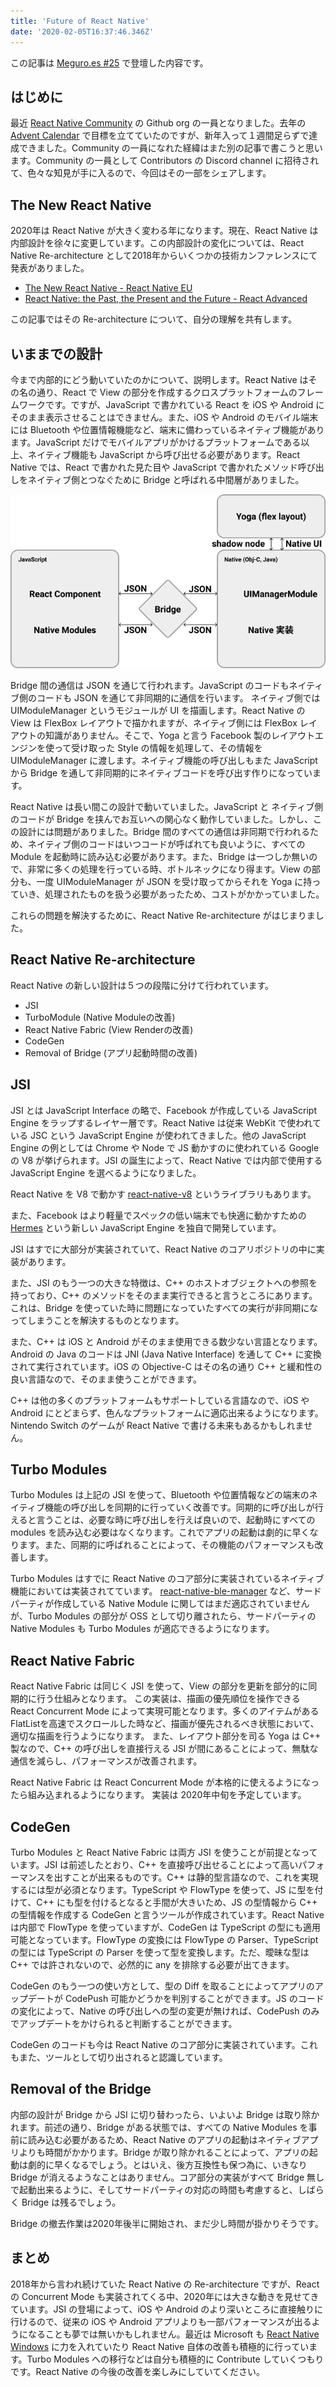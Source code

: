 ```yaml
---
title: 'Future of React Native'
date: '2020-02-05T16:37:46.346Z'
---
```


この記事は [Meguro.es #25](https://meguroes.connpass.com/event/159506/) で登壇した内容です。

## はじめに

最近 [React Native Community](https://github.com/react-native-community) の Github org の一員となりました。去年の [Advent Calendar](https://blog.naturalclar.dev/react-native-review-2019/) で目標を立てていたのですが、新年入って１週間足らずで達成できました。Community の一員になれた経緯はまた別の記事で書こうと思います。Community の一員として Contributors の Discord channel に招待されて、色々な知見が手に入るので、今回はその一部をシェアします。

## The New React Native 

2020年は React Native が大きく変わる年になります。現在、React Native は内部設計を徐々に変更しています。この内部設計の変化については、React Native Re-architecture として2018年からいくつかの技術カンファレンスにて発表がありました。

- [The New React Native - React Native EU](https://www.youtube.com/watch?v=52El0EUI6D0)
- [React Native: the Past, the Present and the Future - React Advanced](https://www.youtube.com/watch?v=7gm0owyO8HU)

この記事ではその Re-architecture について、自分の理解を共有します。

## いままでの設計

今まで内部的にどう動いていたのかについて、説明します。React Native はその名の通り、React で View の部分を作成するクロスプラットフォームのフレームワークです。ですが、JavaScript で書かれている React を iOS や Android にそのまま表示させることはできません。また、iOS や Android のモバイル端末には Bluetooth や位置情報機能など、端末に備わっているネイティブ機能があります。JavaScript だけでモバイルアプリがかけるプラットフォームである以上、ネイティブ機能も JavaScript から呼び出せる必要があります。React Native では、React で書かれた見た目や JavaScript で書かれたメソッド呼び出しをネイティブ側とつなぐために Bridge と呼ばれる中間層がありました。

![いままでのReactNativeの設計図](./react-native-architecture.png)

Bridge 間の通信は JSON を通じて行われます。JavaScript のコードもネイティブ側のコードも JSON を通じて非同期的に通信を行います。
ネイティブ側では UIModuleManager というモジュールが UI を描画します。React Native の View は FlexBox レイアウトで描かれますが、ネイティブ側には FlexBox レイアウトの知識がありません。そこで、Yoga と言う Facebook 製のレイアウトエンジンを使って受け取った Style の情報を処理して、その情報を UIModuleManager に渡します。ネイティブ機能の呼び出しもまた JavaScript から Bridge を通して非同期的にネイティブコードを呼び出す作りになっています。

React Native は長い間この設計で動いていました。JavaScript と ネイティブ側のコードが Bridge を挟んでお互いへの関心なく動作していました。しかし、この設計には問題がありました。Bridge 間のすべての通信は非同期で行われるため、ネイティブ側のコードはいつコードが呼ばれても良いように、すべての Module を起動時に読み込む必要があります。また、Bridge は一つしか無いので、非常に多くの処理を行っている時、ボトルネックになり得ます。View の部分も、一度 UIModuleManager が JSON を受け取ってからそれを Yoga に持っていき、処理されたものを扱う必要があったため、コストがかかっていました。

これらの問題を解決するために、React Native Re-architecture がはじまりました。

## React Native Re-architecture

React Native の新しい設計は５つの段階に分けて行われています。

- JSI
- TurboModule (Native Moduleの改善)
- React Native Fabric (View Renderの改善)
- CodeGen
- Removal of Bridge (アプリ起動時間の改善)

## JSI

JSI とは JavaScript Interface の略で、Facebook が作成している JavaScript Engine をラップするレイヤー層です。React Native は従来 WebKit で使われている JSC という JavaScript Engine が使われてきました。他の JavaScript Engine の例としては Chrome や Node で JS 動かすのに使われている Google の V8 が挙げられます。JSI の誕生によって、React Native では内部で使用する JavaScript Engine を選べるようになりました。

React Native を V8 で動かす [react-native-v8](https://github.com/Kudo/react-native-v8) というライブラリもあります。

また、Facebook はより軽量でスペックの低い端末でも快適に動かすための [Hermes](https://github.com/facebook/hermes) という新しい JavaScript Engine を独自で開発しています。

JSI はすでに大部分が実装されていて、React Native のコアリポジトリの中に実装があります。

また、JSI のもう一つの大きな特徴は、C++ のホストオブジェクトへの参照を持っており、C++ のメソッドをそのまま実行できると言うところにあります。これは、Bridge を使っていた時に問題になっていたすべての実行が非同期になってしまうことを解決するものとなります。

また、C++ は iOS と Android がそのまま使用できる数少ない言語となります。Android の Java のコードは JNI (Java Native Interface) を通して C++ に変換されて実行されています。iOS の Objective-C はその名の通り C++ と緩和性の良い言語なので、そのまま使うことができます。

C++ は他の多くのプラットフォームもサポートしている言語なので、iOS や Android にとどまらず、色んなプラットフォームに適応出来るようになります。Nintendo Switch のゲームが React Native で書ける未来もあるかもしれません。

## Turbo Modules

Turbo Modules は上記の JSI を使って、Bluetooth や位置情報などの端末のネイティブ機能の呼び出しを同期的に行っていく改善です。同期的に呼び出しが行えると言うことは、必要な時に呼び出しを行えば良いので、起動時にすべての modules を読み込む必要はなくなります。これでアプリの起動は劇的に早くなります。また、同期的に呼ばれることによって、その機能のパフォーマンスも改善します。

Turbo Modules はすでに React Native のコア部分に実装されているネイティブ機能においては実装されてています。
[react-native-ble-manager](https://github.com/innoveit/react-native-ble-manager) など、サードパーティが作成している Native Module に関してはまだ適応されていませんが、Turbo Modules の部分が OSS として切り離されたら、サードパーティの Native Modules も Turbo Modules が適応できるようになります。

## React Native Fabric

React Native Fabric は同じく JSI を使って、View の部分を更新を部分的に同期的に行う仕組みとなります。
この実装は、描画の優先順位を操作できる React Concurrent Mode によって実現可能となります。多くのアイテムがあるFlatListを高速でスクロールした時など、描画が優先されるべき状態において、適切な描画を行うようになります。
また、レイアウト部分を司る Yoga は C++ 製なので、C++ の呼び出しを直接行える JSI が間にあることによって、無駄な通信を減らし、パフォーマンスが改善されます。

React Native Fabric は React Concurrent Mode が本格的に使えるようになったら組み込まれるようになります。
実装は 2020年中旬を予定しています。

## CodeGen

Turbo Modules と React Native Fabric は両方 JSI を使うことが前提となっています。JSI は前述したとおり、C++ を直接呼び出せることによって高いパフォーマンスを出すことが出来るものです。C++ は静的型言語なので、これを実現するには型が必須となります。TypeScript や FlowType を使って、JS に型を付けて、C++ にも型を付けるとなると手間が大きいため、JS の型情報から C++ の型情報を作成する CodeGen と言うツールが作成されています。React Native は内部で FlowType を使っていますが、CodeGen は TypeScript の型にも適用可能となっています。FlowType の変換には FlowType の Parser、TypeScript の型には TypeScript の Parser を使って型を変換します。ただ、曖昧な型は C++ では許されないので、必然的に any を排除する必要が出てきます。

CodeGen のもう一つの使い方として、型の Diff を取ることによってアプリのアップデートが CodePush 可能かどうかを判別することができます。JS のコードの変化によって、Native の呼び出しへの型の変更が無ければ、CodePush のみでアップデートをかけられると判断することができます。

CodeGen のコードも今は React Native のコア部分に実装されています。これもまた、ツールとして切り出されると認識しています。

## Removal of the Bridge

内部の設計が Bridge から JSI に切り替わったら、いよいよ Bridge は取り除かれます。前述の通り、Bridge がある状態では、すべての Native Modules を事前に読み込む必要があるため、React Native のアプリの起動はネイティブアプリよりも時間がかかります。Bridge が取り除かれることによって、アプリの起動は劇的に早くなるでしょう。とはいえ、後方互換性も保つ為に、いきなり Bridge が消えるようなことはありません。コア部分の実装がすべて Bridge 無しで起動出来るように、そしてサードパーティの対応の時間も考慮すると、しばらく Bridge は残るでしょう。

Bridge の撤去作業は2020年後半に開始され、まだ少し時間が掛かりそうです。

## まとめ

2018年から言われ続けていた React Native の Re-architecture ですが、React の Concurrent Mode も実装されてくる中、2020年には大きな動きを見せてきています。JSI の登場によって、iOS や Android のより深いところに直接触りに行けるので、従来の iOS や Android アプリよりも一部パフォーマンスが出るようになることも夢では無いかもしれません。最近は Microsoft も [React Native Windows](https://github.com/microsoft/react-native-windows) に力を入れていたり React Native 自体の改善も積極的に行っています。Turbo Modules への移行などは自分も積極的に Contribute していくつもりです。React Native の今後の改善を楽しみにしていてください。




